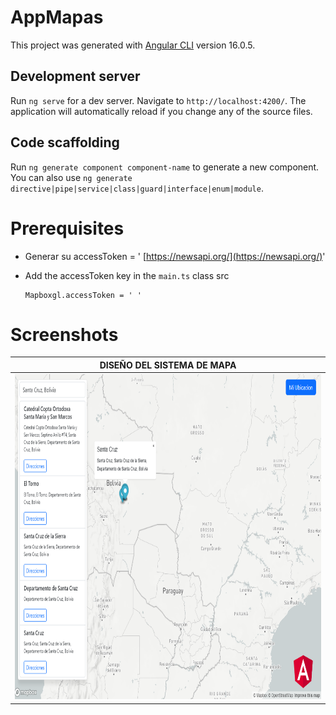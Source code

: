 # AppMapas

This project was generated with [Angular CLI](https://github.com/angular/angular-cli) version 16.0.5.

## Development server

Run `ng serve` for a dev server. Navigate to `http://localhost:4200/`. The application will automatically reload if you change any of the source files.

## Code scaffolding

Run `ng generate component component-name` to generate a new component. You can also use `ng generate directive|pipe|service|class|guard|interface|enum|module`.

# Prerequisites

- Generar su accessToken = ' [https://newsapi.org/](https://newsapi.org/)'
- Add the accessToken key in the `main.ts` class src

  ````
  Mapboxgl.accessToken = ' '
  ````
# Screenshots

| DISEÑO DEL SISTEMA DE MAPA                                   |
|-------------------------------------------------|
| <img src="https://github.com/JorgeFigueroa626/app-mapas-angular/blob/main/src/assets/imgs/mapa.png" height="520"> |


